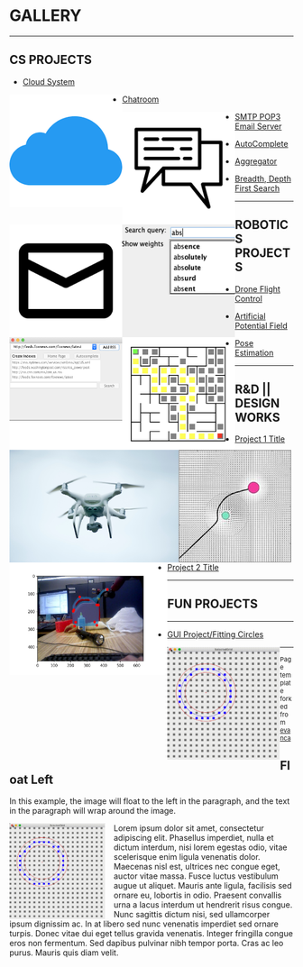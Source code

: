 <!DOCTYPE html>

 # GALLERY
---

## CS PROJECTS

- [Cloud System](https://github.com/cchun319/GoogleCloud_Final)  
<img width="200" height="200" src="images/cloud.png"/>  

- [Chatroom](https://github.com/cchun319/DFS_BFS)  
<img src="images/chat.png" height="200" width="200"/>  

- [SMTP POP3 Email Server](https://github.com/cchun319/SMTP_POP3)  
<img src="images/mail.png" height="200" width="200"/>  

- [AutoComplete](https://github.com/cchun319/AutoComplete)  
<img src="images/au.png" height="200" width="200"/>  

- [Aggregator](https://github.com/cchun319/Aggregator)
<img src="images/ag.png" height="200" width="200"/>  

- [Breadth, Depth First Search](https://github.com/cchun319/DFS_BFS)  
<img src="images/DFS_BFS.png" height="200" width="200"/>  

---

## ROBOTICS PROJECTS

- [Drone Flight Control](https://github.com/cchun319/Robotics/tree/master/MAZE)
<img src="images/drone.jpg" height="200" width="300"/>


- [Artificial Potential Field](https://github.com/cchun319/Robotics/tree/master/520/ArtificialPotentialField)
<img src="images/apf.jpg" height="200" width="200"/>


- [Pose Estimation](https://github.com/cchun319/MachinePerception/tree/master/PoseMatching)
<img src="images/train_177.jpg" height="200" width="280"/>


---

## R&D || DESIGN WORKS

- [Project 1 Title](http://example.com/)
- [Project 2 Title](http://example.com/)

---

## FUN PROJECTS
---
- [GUI Project/Fitting Circles](https://github.com/cchun319/GUI_fun)
<img src="images/fitcircle_intro.PNG" height="200" width="200"/>

---
<p style="font-size:11px">Page template forked from <a href="https://github.com/evanca/quick-portfolio">evanca</a></p>
<!-- Remove above link if you don't want to attibute -->


<html>
<head>
<style>
img {
  float: left;
}
</style>
</head>
<body>

<h2>Float Left</h2>

<p>In this example, the image will float to the left in the paragraph, and the text in the paragraph will wrap around the image.</p>

<p><img src="images/fitcircle_intro.PNG" alt="Pineapple" style="width:170px;height:170px;margin-right:15px;">
Lorem ipsum dolor sit amet, consectetur adipiscing elit. Phasellus imperdiet, nulla et dictum interdum, nisi lorem egestas odio, vitae scelerisque enim ligula venenatis dolor. Maecenas nisl est, ultrices nec congue eget, auctor vitae massa. Fusce luctus vestibulum augue ut aliquet. Mauris ante ligula, facilisis sed ornare eu, lobortis in odio. Praesent convallis urna a lacus interdum ut hendrerit risus congue. Nunc sagittis dictum nisi, sed ullamcorper ipsum dignissim ac. In at libero sed nunc venenatis imperdiet sed ornare turpis. Donec vitae dui eget tellus gravida venenatis. Integer fringilla congue eros non fermentum. Sed dapibus pulvinar nibh tempor porta. Cras ac leo purus. Mauris quis diam velit.</p>

</body>
</html>
